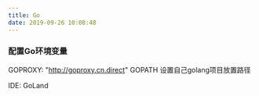 ```yaml
---
title: Go
date: 2019-09-26 10:08:48
---
```


### 配置Go环境变量
GOPROXY: "http://goproxy.cn.direct"
GOPATH 设置自己golang项目放置路径

IDE: GoLand